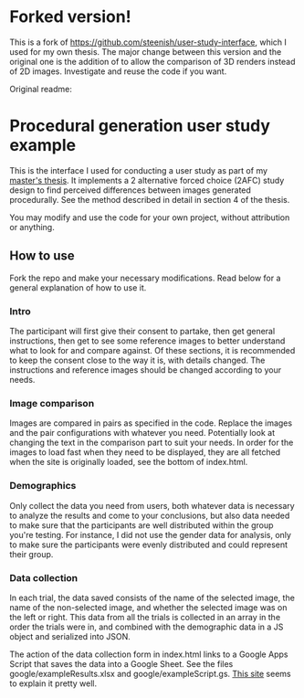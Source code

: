 # Forked version!

This is a fork of https://github.com/steenish/user-study-interface, which I used for my own thesis. The major change between this version and the original one is the addition of <model-viewer> to allow the comparison of 3D renders instead of 2D images. Investigate and reuse the code if you want.

Original readme:

# Procedural generation user study example

This is the interface I used for conducting a user study as part of my [master's thesis](http://kth.diva-portal.org/smash/record.jsf?pid=diva2%3A1661985&dswid=9843). It implements a 2 alternative forced choice (2AFC) study design to find perceived differences between images generated procedurally. See the method described in detail in section 4 of the thesis.

You may modify and use the code for your own project, without attribution or anything.

## How to use

Fork the repo and make your necessary modifications. Read below for a general explanation of how to use it.

### Intro

The participant will first give their consent to partake, then get general instructions, then get to see some reference images to better understand what to look for and compare against. Of these sections, it is recommended to keep the consent close to the way it is, with details changed. The instructions and reference images should be changed according to your needs.

### Image comparison

Images are compared in pairs as specified in the code. Replace the images and the pair configurations with whatever you need. Potentially look at changing the text in the comparison part to suit your needs. In order for the images to load fast when they need to be displayed, they are all fetched when the site is originally loaded, see the bottom of index.html.

### Demographics

Only collect the data you need from users, both whatever data is necessary to analyze the results and come to your conclusions, but also data needed to make sure that the participants are well distributed within the group you're testing. For instance, I did not use the gender data for analysis, only to make sure the participants were evenly distributed and could represent their group.

### Data collection

In each trial, the data saved consists of the name of the selected image, the name of the non-selected image, and whether the selected image was on the left or right. This data from all the trials is collected in an array in the order the trials were in, and combined with the demographic data in a JS object and serialized into JSON.

The action of the data collection form in index.html links to a Google Apps Script that saves the data into a Google Sheet. See the files google/exampleResults.xlsx and google/exampleScript.gs. [This site](https://www.benlcollins.com/spreadsheets/saving-data-in-google-sheets/) seems to explain it pretty well.
